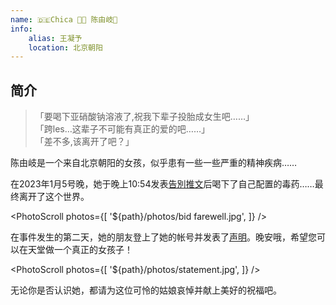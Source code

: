 ```yaml
---
name: 🇩🇪Chica 🏳️‍⚧️ 陈由岐🍥
info:
    alias: 王凝予
    location: 北京朝阳
---
```


## 简介

>「要喝下亚硝酸钠溶液了,祝我下辈子投胎成女生吧……」  
>「跨les…这辈子不可能有真正的爱的吧……」  
>「差不多,该离开了吧？」

陈由岐是一个来自北京朝阳的女孩，似乎患有一些一些严重的精神疾病……

在2023年1月5号晚，她于晚上10:54发表[告別推文](https://twitter.com/wangzihao980/status/1611013359188709376)后喝下了自己配置的毒药……最终离开了这个世界。

<PhotoScroll photos={[
    '${path}/photos/bid farewell.jpg', 
]} />

在事件发生的第二天，她的朋友登上了她的帐号并发表了[声明](https://twitter.com/wangzihao980/status/1611220509890596866)。晚安哦，希望您可以在天堂做一个真正的女孩子！

<PhotoScroll photos={[
    '${path}/photos/statement.jpg', 
]} />

无论你是否认识她，都请为这位可怜的姑娘哀悼并献上美好的祝福吧。